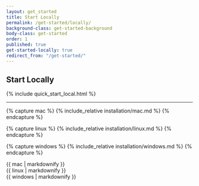 ```yaml
---
layout: get_started
title: Start Locally
permalink: /get-started/locally/
background-class: get-started-background
body-class: get-started
order: 1
published: true
get-started-locally: true
redirect_from: "/get-started/"
---
```


## Start Locally

<div class="container-fluid quick-start-module quick-starts">
  <div class="row">
    <div class="col-md-12">
      {% include quick_start_local.html %}
    </div>
  </div>
</div>

---

{% capture mac %}
{% include_relative installation/mac.md %}
{% endcapture %}

{% capture linux %}
{% include_relative installation/linux.md %}
{% endcapture %}

{% capture windows %}
{% include_relative installation/windows.md %}
{% endcapture %}


<div id="installation">
  <div class="os macos">{{ mac | markdownify }}</div>
  <div class="os linux selected">{{ linux | markdownify }}</div>
  <div class="os windows">{{ windows | markdownify }}</div>
</div>

<script page-id="get-started-locally" src="{{ site.baseurl }}/assets/menu-tab-selection.js"></script>
<script src="{{ site.baseurl }}/assets/quick-start-module.js"></script>
<script src="{{ site.baseurl }}/assets/show-screencast.js"></script>
